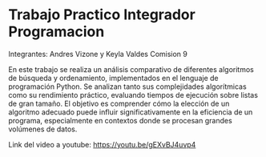 # Trabajo Practico Integrador Programacion
Integrantes: Andres Vizone y Keyla Valdes
Comision 9

En este trabajo se realiza un análisis comparativo de diferentes algoritmos de
búsqueda y ordenamiento, implementados en el lenguaje de programación
Python. Se analizan tanto sus complejidades algorítmicas como su rendimiento
práctico, evaluando tiempos de ejecución sobre listas de gran tamaño. El
objetivo es comprender cómo la elección de un algoritmo adecuado puede influir
significativamente en la eficiencia de un programa, especialmente en contextos
donde se procesan grandes volúmenes de datos.

Link del video a youtube: https://youtu.be/gEXvBJ4uvp4
